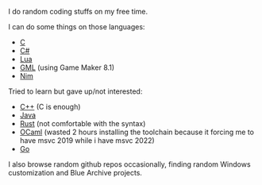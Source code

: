 I do random coding stuffs on my free time.

I can do some things on those languages:
- [C](https://en.wikipedia.org/wiki/C_(programming_language))
- [C#](https://en.wikipedia.org/wiki/C_Sharp_(programming_language))
- [Lua](https://en.wikipedia.org/wiki/Lua_(programming_language))
- [GML](https://en.wikipedia.org/wiki/GameMaker) (using Game Maker 8.1)
- [Nim](https://en.wikipedia.org/wiki/Nim_(programming_language))

Tried to learn but gave up/not interested:
- [C++](https://en.wikipedia.org/wiki/C++) (C is enough)
- [Java](https://en.wikipedia.org/wiki/Java_(programming_language))
- [Rust](https://en.wikipedia.org/wiki/Rust_(programming_language)) (not comfortable with the syntax)
- [OCaml](https://en.wikipedia.org/wiki/Ocaml) (wasted 2 hours installing the toolchain because it forcing me to have msvc 2019 while i have msvc 2022)
- [Go](https://en.wikipedia.org/wiki/Go_(programming_language))

I also browse random github repos occasionally, finding random Windows customization and Blue Archive projects.

<!---
Apis035/Apis035 is a ✨ special ✨ repository because its `README.md` (this file) appears on your GitHub profile.
You can click the Preview link to take a look at your changes.
--->
